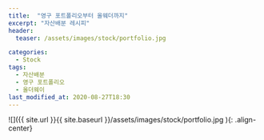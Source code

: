 ```yaml
---
title:  "영구 포트폴리오부터 올웨더까지"
excerpt: "자산배분 레시피"
header:
  teaser: /assets/images/stock/portfolio.jpg

categories:
  - Stock
tags:
  - 자산배분
  - 영구 포트폴리오
  - 올더웨이
last_modified_at: 2020-08-27T18:30
---
```


![]({{ site.url }}{{ site.baseurl }}/assets/images/stock/portfolio.jpg   ){: .align-center} 